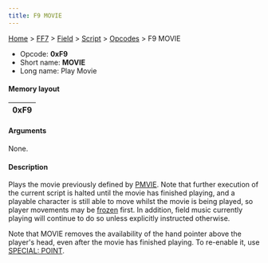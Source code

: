 ```yaml
---
title: F9 MOVIE
---
```


[Home](Main%20Page.md) > [FF7](FF7.md) > [Field](FF7/Field.md) > [Script](FF7/Field/Script.md) > [Opcodes](FF7/Field/Script/Opcodes.md) > F9 MOVIE

-   Opcode: **0xF9**
-   Short name: **MOVIE**
-   Long name: Play Movie

#### Memory layout

| 0xF9 |
|------|

#### Arguments

None.

#### Description

Plays the movie previously defined by [PMVIE][]. Note that further
execution of the current script is halted until the movie has finished
playing, and a playable character is still able to move whilst the movie
is being played, so player movements may be [frozen][] first. In
addition, field music currently playing will continue to do so unless
explicitly instructed otherwise.

Note that MOVIE removes the availability of the hand pointer above the
player's head, even after the movie has finished playing. To re-enable
it, use [SPECIAL: POINT][].

  [PMVIE]: FF7/Field/Script/Opcodes/F8%20PMVIE.md "wikilink"
  [frozen]: FF7/Field/Script/Opcodes/33%20UC.md "wikilink"
  [SPECIAL: POINT]: FF7/Field/Script/Opcodes/0F%20SPECIAL/F5%20POINT.md
    "wikilink"
